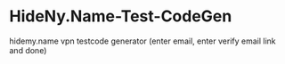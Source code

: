 # HideNy.Name-Test-CodeGen
hidemy.name vpn testcode generator (enter email, enter verify email link and done)
